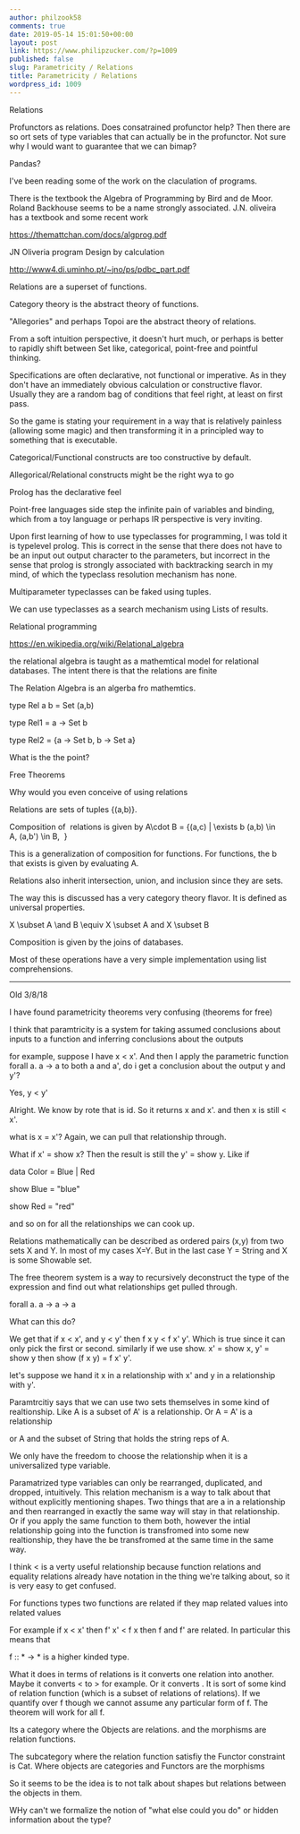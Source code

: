 ```yaml
---
author: philzook58
comments: true
date: 2019-05-14 15:01:50+00:00
layout: post
link: https://www.philipzucker.com/?p=1009
published: false
slug: Parametricity / Relations
title: Parametricity / Relations
wordpress_id: 1009
---
```


Relations

Profunctors as relations. Does consatrained profunctor help? Then there are so ort sets of type variables that can actually be in the profunctor. Not sure why I would want to guarantee that we can bimap?

Pandas?

I've been reading some of the work on the claculation of programs.

There is the textbook the Algebra of Programming by Bird and de Moor. Roland Backhouse seems to be a name strongly associated. J.N. oliveira has a textbook and some recent work

https://themattchan.com/docs/algprog.pdf

JN Oliveria program Design by calculation

http://www4.di.uminho.pt/~jno/ps/pdbc_part.pdf

Relations are a superset of functions.

Category theory is the abstract theory of functions.

"Allegories" and perhaps Topoi are the abstract theory of relations.

From a soft intuition perspective, it doesn't hurt much, or perhaps is better to rapidly shift between Set like, categorical, point-free and pointful thinking.

Specifications are often declarative, not functional or imperative. As in they don't have an immediately obvious calculation or constructive flavor. Usually they are a random bag of conditions that feel right, at least on first pass.

So the game is stating your requirement in a way that is relatively painless (allowing some magic) and then transforming it in a principled way to something that is executable.

Categorical/Functional constructs are too constructive by default.

Allegorical/Relational constructs might be the right wya to go

Prolog has the declarative feel

Point-free languages side step the infinite pain of variables and binding, which from a toy language or perhaps IR perspective is very inviting.

Upon first learning of how to use typeclasses for programming, I was told it is typelevel prolog. This is correct in the sense that there does not have to be an input out output character to the parameters, but incorrect in the sense that prolog is strongly associated with backtracking search in my mind, of which the typeclass resolution mechanism has none.

Multiparameter typeclasses can be faked using tuples.

We can use typeclasses as a search mechanism using Lists of results.

Relational programming

https://en.wikipedia.org/wiki/Relational_algebra

the relational algebra is taught as a mathemtical model for relational databases. The intent there is that the relations are finite

The Relation Algebra is an algerba fro mathemtics.

type Rel a b = Set (a,b)

type Rel1 = a -> Set b

type Rel2 = {a -> Set b, b -> Set a}

What is the the point?

Free Theorems

Why would you even conceive of using relations

Relations are sets of tuples {(a,b)}.

Composition of  relations is given by A\cdot B = {(a,c) | \exists b (a,b) \in A, (a,b') \in B,  }

This is a generalization of composition for functions. For functions, the b that exists is given by evaluating A.

Relations also inherit intersection, union, and inclusion since they are sets.

The way this is discussed has a very category theory flavor. It is defined as universal properties.

X \subset A \and B \equiv X \subset A and X \subset B

Composition is given by the joins of databases.

Most of these operations have a very simple implementation using list comprehensions.



* * *



Old 3/8/18

I have found parametricity theorems very confusing (theorems for free)

I think that paramtricity is a system for taking assumed conclusions about inputs to a function and inferring conclusions about the outputs

for example, suppose I have x < x'. And then I apply the parametric function forall a. a -> a to both a and a', do i get a conclusion about the output y and y'?

Yes, y < y'

Alright. We know by rote that is id. So it returns x and x'. and then x is still < x'.

what is x = x'? Again, we can pull that relationship through.

What if x' = show x? Then the result is still the y' = show y. Like if

data Color = Blue | Red

show Blue = "blue"

show Red = "red"

and so on for all the relationships we can cook up.

Relations mathematically can be described as ordered pairs (x,y) from two sets X and Y. In most of my cases X=Y. But in the last case Y = String and X is some Showable set.

The free theorem system is a way to recursively deconstruct the type of the expression and find out what relationships get pulled through.

forall a. a -> a -> a

What can this do?

We get that if x < x', and y < y' then f x y < f x' y'. Which is true since it can only pick the first or second. similarly if we use show. x' = show x, y' = show y then show (f x y) = f x' y'.

let's suppose we hand it x in a relationship with x' and y in a relationship with y'.

Paramtrcitiy says that we can use two sets themselves in some kind of realtionship. Like A is a subset of A' is a relationship. Or A = A' is a relationship

or A and the subset of String that holds the string reps of A.

We only have the freedom to choose the relationship when it is a universalized type variable.

Paramatrized type variables can only be rearranged, duplicated, and dropped, intuitively. This relation mechanism is a way to talk about that without explicitly mentioning shapes. Two things that are a in a relationship and then rearranged in exactly the same way will stay in that relationship. Or if you apply the same function to them both, however the intial relationship going into the function is transfromed into some new realtionship, they have the be transfromed at the same time in the same way.

I think < is a verty useful relationship because function relations and equality relations already have notation in the thing we're talking about, so it is very easy to get confused.

For functions types two functions are related if they map related values into related values

For example if x < x' then f' x' < f x then f and f' are related. In particular this means that

f :: * -> * is a higher kinded type.

What it does in terms of relations is it converts one relation into another. Maybe it converts < to > for example. Or it converts . It is sort of some kind of relation function (which is a subset of relations of relations). If we quantify over f though we cannot assume any particular form of f. The theorem will work for all f.

Its a category where the Objects are relations. and the morphisms are relation functions.

The subcategory where the relation function satisfiy the Functor constraint is Cat. Where objects are categories and Functors are the morphisms

So it seems to be the idea is to not talk about shapes but relations between the objects in them.

WHy can't we formalize the notion of "what else could you do" or hidden information about the type?
